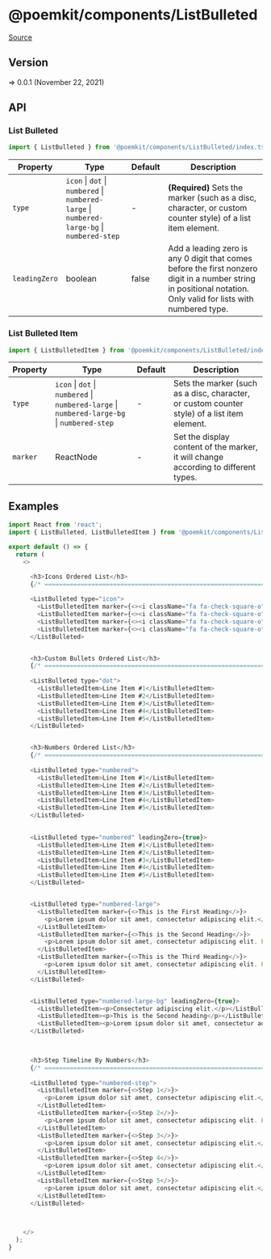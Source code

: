# @poemkit/components/ListBulleted

[Source](https://github.com/xizon/poemkit/tree/main/src/client/components/ListBulleted)

## Version

=> 0.0.1 (November 22, 2021)

## API

### List Bulleted
```js
import { ListBulleted } from '@poemkit/components/ListBulleted/index.tsx';
```
| Property | Type | Default | Description |
| --- | --- | --- | --- |
| `type` | `icon` \| `dot` \| `numbered` \| `numbered-large` \| `numbered-large-bg` \| `numbered-step` | - | <strong>(Required)</strong> Sets the marker (such as a disc, character, or custom counter style) of a list item element. |
| `leadingZero` | boolean  | false | Add a leading zero is any 0 digit that comes before the first nonzero digit in a number string in positional notation. Only valid for lists with numbered type. |


### List Bulleted Item
```js
import { ListBulletedItem } from '@poemkit/components/ListBulleted/index.tsx';
```
| Property | Type | Default | Description |
| --- | --- | --- | --- |
| `type` | `icon` \| `dot` \| `numbered` \| `numbered-large` \| `numbered-large-bg` \| `numbered-step`  | - | Sets the marker (such as a disc, character, or custom counter style) of a list item element. |
| `marker` | ReactNode | - | Set the display content of the marker, it will change according to different types. |


## Examples

```js
import React from 'react';
import { ListBulleted, ListBulletedItem } from '@poemkit/components/ListBulleted/index.tsx';

export default () => {
  return (
    <>

      <h3>Icons Ordered List</h3>
      {/* ================================================================== */}
      
      <ListBulleted type="icon">
        <ListBulletedItem marker={<><i className="fa fa-check-square-o" aria-hidden="true"></i></>}>Here's bullet point number one</ListBulletedItem>
        <ListBulletedItem marker={<><i className="fa fa-check-square-o" aria-hidden="true"></i></>}>Now for the second point</ListBulletedItem>
        <ListBulletedItem marker={<><i className="fa fa-check-square-o" aria-hidden="true"></i></>}>You guessed it, here comes the third</ListBulletedItem>
        <ListBulletedItem marker={<><i className="fa fa-check-square-o" aria-hidden="true"></i></>}>A fourth bullet point just to be safe</ListBulletedItem>		
      </ListBulleted>


      <h3>Custom Bullets Ordered List</h3>
      {/* ================================================================== */}
      
      <ListBulleted type="dot">
        <ListBulletedItem>Line Item #1</ListBulletedItem>
        <ListBulletedItem>Line Item #2</ListBulletedItem>
        <ListBulletedItem>Line Item #3</ListBulletedItem>
        <ListBulletedItem>Line Item #4</ListBulletedItem>
        <ListBulletedItem>Line Item #5</ListBulletedItem>
      </ListBulleted>


      <h3>Numbers Ordered List</h3>
      {/* ================================================================== */}
      
      <ListBulleted type="numbered">
        <ListBulletedItem>Line Item #1</ListBulletedItem>
        <ListBulletedItem>Line Item #2</ListBulletedItem>
        <ListBulletedItem>Line Item #3</ListBulletedItem>
        <ListBulletedItem>Line Item #4</ListBulletedItem>
        <ListBulletedItem>Line Item #5</ListBulletedItem>
      </ListBulleted>

    
      <ListBulleted type="numbered" leadingZero={true}>
        <ListBulletedItem>Line Item #1</ListBulletedItem>
        <ListBulletedItem>Line Item #2</ListBulletedItem>
        <ListBulletedItem>Line Item #3</ListBulletedItem>
        <ListBulletedItem>Line Item #4</ListBulletedItem>
        <ListBulletedItem>Line Item #5</ListBulletedItem>
      </ListBulleted>


      <ListBulleted type="numbered-large">
        <ListBulletedItem marker={<>This is the First Heading</>}>
          <p>Lorem ipsum dolor sit amet, consectetur adipiscing elit.</p>
        </ListBulletedItem>
        <ListBulletedItem marker={<>This is the Second Heading</>}>
          <p>Lorem ipsum dolor sit amet, consectetur adipiscing elit. Pellentesque pellentesque tortor non erat sodales, in tristique dui convallis.</p>
        </ListBulletedItem>
        <ListBulletedItem marker={<>This is the Third Heading</>}>
          <p>Lorem ipsum dolor sit amet, consectetur adipiscing elit. Pellentesque pellentesque tortor non erat sodales, in tristique dui convallis. Mauris sed mi nulla. Interdum et malesuada fames ac ante ipsum primis in faucibus.</p>
        </ListBulletedItem>
      </ListBulleted>


      <ListBulleted type="numbered-large-bg" leadingZero={true}>
        <ListBulletedItem><p>Consectetur adipiscing elit.</p></ListBulletedItem>
        <ListBulletedItem><p>This is the Second heading</p></ListBulletedItem>
        <ListBulletedItem><p>Lorem ipsum dolor sit amet, consectetur adipiscing elit.</p></ListBulletedItem>
      </ListBulleted>
      


      <h3>Step Timeline By Numbers</h3>
      {/* ================================================================== */}
      
      <ListBulleted type="numbered-step">
        <ListBulletedItem marker={<>Step 1</>}>
          <p>Lorem ipsum dolor sit amet, consectetur adipiscing elit.</p>
        </ListBulletedItem>
        <ListBulletedItem marker={<>Step 2</>}>
          <p>Lorem ipsum dolor sit amet, consectetur adipiscing elit. Pellentesque pellentesque tortor non erat sodales, in tristique dui convallis. Mauris sed mi nulla. Interdum et malesuada fames ac ante ipsum primis in faucibus.</p>
        </ListBulletedItem>
        <ListBulletedItem marker={<>Step 3</>}>
          <p>Lorem ipsum dolor sit amet, consectetur adipiscing elit.</p>
        </ListBulletedItem>
        <ListBulletedItem marker={<>Step 4</>}>
          <p>Lorem ipsum dolor sit amet, consectetur adipiscing elit.</p>
        </ListBulletedItem>
        <ListBulletedItem marker={<>Step 5</>}>
          <p>Lorem ipsum dolor sit amet, consectetur adipiscing elit.</p>
        </ListBulletedItem>
      </ListBulleted>

						

    </>
  );
}

```
